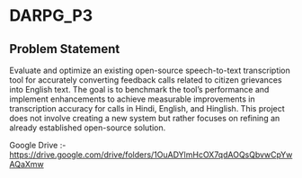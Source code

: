 # DARPG_P3

## Problem Statement
Evaluate and optimize an existing open-source speech-to-text transcription tool for accurately converting feedback calls related to citizen grievances into English text. The goal is to benchmark the tool’s performance and implement enhancements to achieve measurable improvements in transcription accuracy for calls in Hindi, English, and Hinglish. This project does not involve creating a new system but rather focuses on refining an already established open-source solution.

Google Drive :- https://drive.google.com/drive/folders/1OuADYlmHcOX7qdAOQsQbvwCpYwAQaXmw
